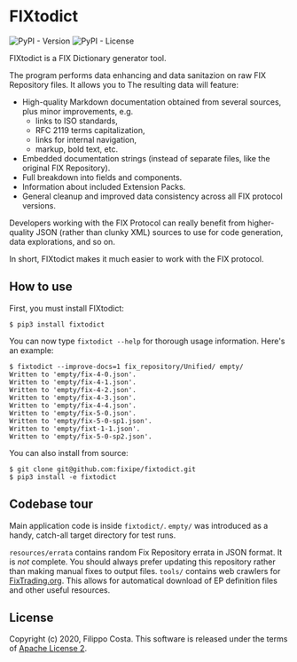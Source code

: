 # FIXtodict

![PyPI - Version](https://img.shields.io/pypi/v/fixtodict)
![PyPI - License](https://img.shields.io/pypi/l/fixtodict)

FIXtodict is a FIX Dictionary generator tool.

The program performs data enhancing and data sanitazion on raw FIX Repository files. It allows you to  The resulting data will feature:

- High-quality Markdown documentation obtained from several sources, plus
  minor improvements, e.g.
  * links to ISO standards,
  * RFC 2119 terms capitalization,
  * links for internal navigation,
  * markup, bold text, etc.
- Embedded documentation strings (instead of separate files, like the
  original FIX Repository).
- Full breakdown into fields and components.
- Information about included Extension Packs.
- General cleanup and improved data consistency across all FIX protocol
  versions.

Developers working with the FIX Protocol can really benefit from higher-quality JSON (rather than clunky XML) sources to use for code generation, data explorations, and so on.

In short, FIXtodict makes it much easier to work with the FIX protocol.

## How to use

First, you must install FIXtodict:

    $ pip3 install fixtodict

You can now type `fixtodict --help` for thorough usage information. Here's an example:

    $ fixtodict --improve-docs=1 fix_repository/Unified/ empty/
    Written to 'empty/fix-4-0.json'.
    Written to 'empty/fix-4-1.json'.
    Written to 'empty/fix-4-2.json'.
    Written to 'empty/fix-4-3.json'.
    Written to 'empty/fix-4-4.json'.
    Written to 'empty/fix-5-0.json'.
    Written to 'empty/fix-5-0-sp1.json'.
    Written to 'empty/fixt-1-1.json'.
    Written to 'empty/fix-5-0-sp2.json'.

You can also install from source:

    $ git clone git@github.com:fixipe/fixtodict.git
    $ pip3 install -e fixtodict

## Codebase tour

Main application code is inside `fixtodict/`. `empty/` was introduced as a handy, catch-all target directory for test runs.

`resources/errata` contains random Fix Repository errata in JSON format. It is *not* complete. You should always prefer updating this repository rather than making manual fixes to output files.
`tools/` contains web crawlers for [FixTrading.org](https://fixtrading.org). This allows for automatical download of EP definition files and other useful resources.

## License

Copyright (c) 2020, Filippo Costa. This software is released under the terms of [Apache License 2](https://www.apache.org/licenses/LICENSE-2.0.txt).